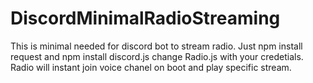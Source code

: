 # DiscordMinimalRadioStreaming
This is minimal needed for discord bot to stream radio.
Just npm install request and npm install discord.js
change Radio.js with your credetials.
Radio will instant join voice chanel on boot and play specific stream.
